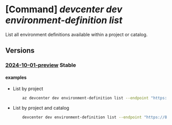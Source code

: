 # [Command] _devcenter dev environment-definition list_

List all environment definitions available within a project or catalog.

## Versions

### [2024-10-01-preview](/Resources/data-plane/microsoft.devcenter/L3Byb2plY3RzL3t9L2NhdGFsb2dzL3t9L2Vudmlyb25tZW50ZGVmaW5pdGlvbnM=/2024-10-01-preview.xml) **Stable**

<!-- data-plane:microsoft.devcenter /projects/{}/catalogs/{}/environmentdefinitions 2024-10-01-preview -->
<!-- data-plane:microsoft.devcenter /projects/{}/environmentdefinitions 2024-10-01-preview -->

#### examples

- List by project
    ```bash
        az devcenter dev environment-definition list --endpoint "https://8a40af38-3b4c-4672-a6a4-5e964b1870ed- contosodevcenter.centralus.devcenter.azure.com/" --project-name "DevProject"
    ```

- List by project and catalog
    ```bash
        devcenter dev environment-definition list --endpoint "https://8a40af38-3b4c-4672-a6a4-5e964b1870ed- contosodevcenter.centralus.devcenter.azure.com/" --project-name "DevProject" --catalog-name "myCatalog"
    ```
